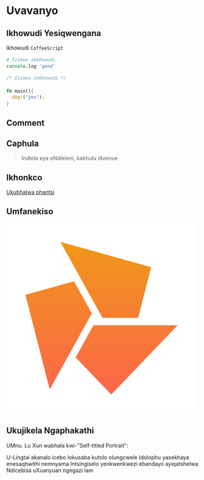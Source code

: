 [Markdown 全局注释]:#

# Uvavanyo

## Ikhowudi Yesiqwengana

Ikhowudi `CoffeeScript`

```coffee
# Izimvo zekhowudi
console.log 'good'


```

```rust
/* Izimvo zekhowudi */

fn main(){
  dbg!("yes");
}
```

## Comment

<!-- HTML 注释 --> 

<!-- 多行注释 --> 

## Caphula

> Indlela eya eNdleleni, kakhulu iAvenue

## Ikhonkco

[Ukubhalwa phantsi](https://github.com/xxai-art/xxai-art-md)

## Umfanekiso

![xxAI.Art Brand Isazisi](https://raw.githubusercontent.com/xxai-art/web/main/file/svg/logo.svg)

## Ukujikela Ngaphakathi

UMnu. Lu Xun wabhala kwi-"Self-titled Portrait":

  U-Lingtai akanalo icebo lokusaba kutolo olungcwele
  Idolophu yasekhaya enesaqhwithi nemnyama
  Intsingiselo yenkwenkwezi ebandayo ayiqatshelwa
  Ndicebisa uXuanyuan ngegazi lam


